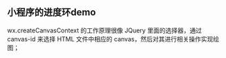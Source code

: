 ## 小程序的进度环demo

wx.createCanvasContext 的工作原理很像 JQuery 里面的选择器，通过 canvas-id 来选择 HTML 文件中相应的 canvas，然后对其进行相关操作实现绘图；


